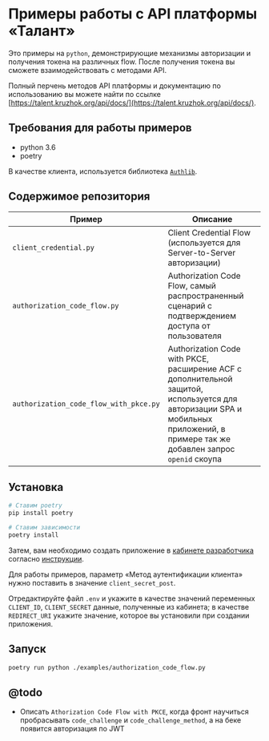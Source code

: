 # Примеры работы с API платформы «Талант»

Это примеры на `python`, демонстрирующие механизмы авторизации и получения токена на различных flow. После получения токена вы сможете взаимодействовать с методами API.

Полный перчень методов API платформы и документацию по использованию вы можете найти по ссылке [https://talent.kruzhok.org/api/docs/](https://talent.kruzhok.org/api/docs/).

## Требования для работы примеров
* python 3.6
* poetry

В качестве клиента, используется библиотека [`Authlib`](https://authlib.org/).

## Содержимое репозитория
|Пример|Описание|
|--|--|
| `client_credential.py` | Client Credential Flow (используется для Server-to-Server авторизации)|
| `authorization_code_flow.py` | Authorization Code Flow, самый распространенный сценарий с подтверждением доступа от пользователя |
| `authorization_code_flow_with_pkce.py` | Authorization Code with PKCE, расширение ACF c дополнительной защитой, используется для авторизации SPA и мобильных приложений, в примере так же добавлен запрос `openid` скоупа |

## Установка
```bash
# Ставим poetry
pip install poetry

# Ставим зависимости
poetry install
```

Затем, вам необходимо создать приложение в [кабинете разработчика](http://talent.kruzhok.org/developer/) согласно [инструкции](https://talent.kruzhok.org/api/docs/). 

Для работы примеров, параметр «Метод аутентификации клиента» нужно поставить в значение `client_secret_post`.

Отредактируйте файл `.env` и укажите в качестве значений переменных `CLIENT_ID`,  `CLIENT_SECRET` данные, полученные из кабинета; в качестве `REDIRECT_URI` укажите значение, которое вы установили при создании приложения.

## Запуск
```bash
poetry run python ./examples/authorization_code_flow.py
```

## @todo
* Описать `Athorization Code Flow with PKCE`, когда фронт научиться пробрасывать `code_challenge` и `code_challenge_method`, а на беке появится авторизация по JWT